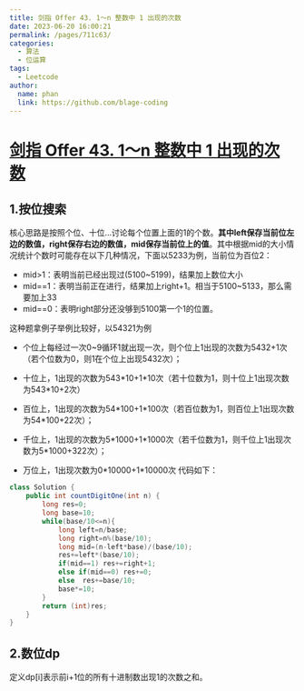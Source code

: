 ```yaml
---
title: 剑指 Offer 43. 1～n 整数中 1 出现的次数
date: 2023-06-20 16:00:21
permalink: /pages/711c63/
categories:
  - 算法
  - 位运算
tags:
  - Leetcode
author: 
  name: phan
  link: https://github.com/blage-coding
---
```

# [剑指 Offer 43. 1～n 整数中 1 出现的次数](https://leetcode.cn/problems/1nzheng-shu-zhong-1chu-xian-de-ci-shu-lcof/)

## 1.按位搜索

核心思路是按照个位、十位...讨论每个位置上面的1的个数。**其中left保存当前位左边的数值，right保存右边的数值，mid保存当前位上的值**。其中根据mid的大小情况统计个数时可能存在以下几种情况，下面以5233为例，当前位为百位2：

- mid>1：表明当前已经出现过(5100~5199)，结果加上数位大小
- mid==1：表明当前正在进行，结果加上right+1。相当于5100~5133，那么需要加上33
- mid==0：表明right部分还没够到5100第一个1的位置。



这种题拿例子举例比较好，以54321为例

- 个位上每经过一次0~9循环1就出现一次，则个位上1出现的次数为5432+1次（若个位数为0，则1在个位上出现5432次）；
- 十位上，1出现的次数为543\*10+1\*10次（若十位数为1，则十位上1出现次数为543*10+2次）

- 百位上，1出现的次数为54\*100+1\*100次（若百位数为1，则百位上1出现次数为54*100+22次）；

- 千位上，1出现的次数为5\*1000+1\*1000次（若千位数为1，则千位上1出现次数为5*1000+322次）；
- 万位上，1出现次数为0\*10000+1\*10000次 代码如下：

```java
class Solution {
    public int countDigitOne(int n) {
        long res=0;
        long base=10;
        while(base/10<=n){
            long left=n/base;
            long right=n%(base/10);
            long mid=(n-left*base)/(base/10);
            res+=left*(base/10);
            if(mid==1) res+=right+1;
            else if(mid==0) res+=0;
            else  res+=base/10;
            base*=10;
        }
        return (int)res;
    }
}
```

## 2.数位dp

定义dp\[i\]表示前i+1位的所有十进制数出现1的次数之和。
